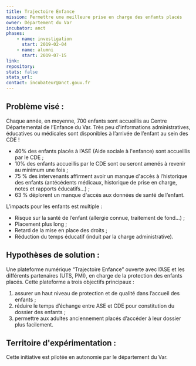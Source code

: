 ```yaml
---
title: Trajectoire Enfance
mission: Permettre une meilleure prise en charge des enfants placés
owner: Département du Var
incubator: anct
phases:
    - name: investigation
      start: 2019-02-04
    - name: alumni
      start: 2019-07-15
link:
repository: 
stats: false 
stats_url: 
contact: incubateur@anct.gouv.fr 
---
```


## Problème visé :
Chaque année, en moyenne, 700 enfants sont accueillis au Centre Départemental de l’Enfance du Var.
Très peu d'informations administratives, éducatives ou médicales sont disponibles à l’arrivée de l’enfant au sein des CDE !
- 40% des enfants placés à l’ASE (Aide sociale à l'enfance) sont accueillis par le CDE ;
- 10% des enfants accueillis par le CDE sont ou seront amenés à revenir au minimum une fois ;
- 75 % des intervenants affirment avoir un manque d'accès à l’historique des enfants (antécédents médicaux, historique de prise en charge, notes et rapports éducatifs...) ;
- 63 % déplorent un manque d'accès aux données de santé de l’enfant.

L'impacts pour les enfants est multiple :
- Risque sur la santé de l’enfant (allergie connue, traitement de fond...) ;
- Placement plus long ;
- Retard de la mise en place des droits ;
- Réduction du temps éducatif (induit par la charge administrative).

## Hypothèses de solution : 
Une plateforme numérique “Trajectoire Enfance” ouverte avec l’ASE et les différents partenaires (UTS, PMI), en charge de la protection des enfants placés.
Cette plateforme a trois objectifs principaux :
1. assurer un haut niveau de protection et de qualité dans l’accueil des enfants ;
2. réduire le temps d’échange entre ASE et CDE pour constitution du dossier des enfants ;
3. permettre aux adultes anciennement placés d’accéder à leur dossier plus facilement.

## Territoire d'expérimentation : 
Cette initiative est pilotée en autonomie par le département du Var.
